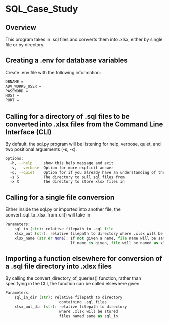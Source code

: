 # SQL_Case_Study
## Overview
This program takes in .sql files and converts them into .xlsx, either by single file or by directory.

## Creating a .env for database variables
Create .env file with the following information:
``` bash
DBNAME = 
ADV_WORKS_USER = 
PASSWORD = 
HOST = 
PORT = 
```

## Calling for a directory of .sql files to be converted into .xlsx files from the Command Line Interface (CLI)
By default, the sql.py program will be listening for help, verbose, quiet, and two positional arguements (-s, -x).
``` bash
options:
  -h, --help     show this help message and exit
  -v, --verbose  Option for more explicit answer
  -q, --quiet    Option for if you already have an understanding of the programs full function
  -s S           The directory to pull sql files from
  -x X           The directory to store xlsx files in
```

## Calling for a single file conversion
Either inside the sql.py or imported into another file, the convert_sql_to_xlsx_from_cli() will take in
``` python
Parameters:
    sql_in (str): relative filepath to .sql file
    xlsx_out (str): relative filepath to directory where .xlsx will be stored
    xlsx_name (str or None): If not given a name, file name will be same as .sql file as a .xlsx
                             If name is given, file will be named as xlsx_name.xlsx
```

## Importing a function elsewhere for conversion of a .sql file directory into .xlsx files
By calling the convert_directory_of_queries() function, rather than specifying in the CLI, the function can be called elsewhere given
``` python
Parameters:
    sql_in_dir (str): relative filepath to directory
                        containing .sql files
    xlsx_out_dir (str): relative filepath to directory
                        where .xlsx will be stored
                        files named same as sql_in
```
